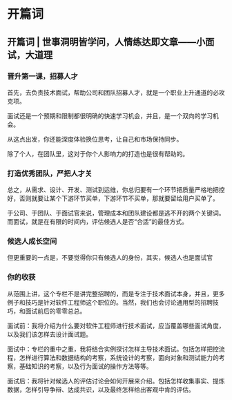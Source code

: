 # 开篇词

## 开篇词 | 世事洞明皆学问，人情练达即文章——小面试，大道理

### 晋升第一课，招募人才

首先，去负责技术面试，帮助公司和团队招募人才，就是一个职业上升通道的必攻克项。

面试还是一个预期和限制都很明确的快速学习机会，并且，是一个双向的学习机会。

从这点出发，你还能深度体验换位思考，让自己和市场保持同步。

除了个人，在团队里，这对于你个人影响力的打造也是很有帮助的。

### 打造优秀团队，严把人才关

总之，从需求、设计、开发、测试到运维，你总归要有一个环节把质量严格地把控好，否则就要让某个下游环节买单，下游环节不买单，那就要留给用户买单了。

于公司、于团队、于面试官来说，管理成本和团队建设都是逃不开的两个关键词。而面试，就是在有限的时间内，评估候选人是否“合适”的最佳方式。

### 候选人成长空间

但更重要的一点是，不要觉得你只有候选人的身份，其实，候选人也是面试官

### 你的收获

从范围上讲，这个专栏不是讲完整招聘的，而是专注于技术面试本身，并且，更多例子和技巧是针对软件工程师这个职位的。当然，我们也会讨论通用型的招聘技巧，和面试前后的零零总总。

面试前：我将介绍为什么要对软件工程师进行技术面试，应当覆盖哪些面试角度，以及我们该怎样去设计面试题。

面试中：专栏的重中之重，我将结合实例探讨怎样主导技术面试。包括怎样把控流程，怎样进行算法和数据结构的考察，系统设计的考察，面向对象和测试能力的考察，基础知识的考察，以及行为面试的操作方法等等。

面试后：我将针对候选人的评估讨论会如何开展来介绍。包括怎样收集事实、提炼数据，怎样引导争辩、达成共识，以及最终怎样给出客观中肯的评估。

